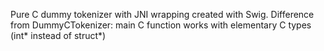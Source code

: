 Pure C dummy tokenizer with JNI wrapping created with Swig.
Difference from DummyCTokenizer: main C function works with elementary C types (int* instead of struct*)